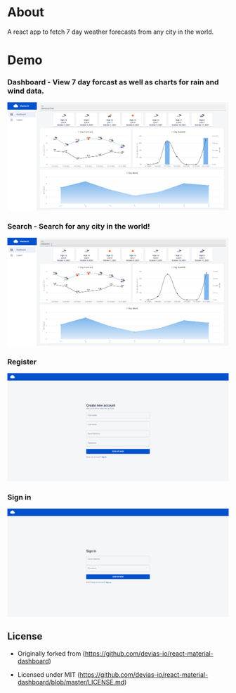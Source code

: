
# About

A react app to fetch 7 day weather forecasts from any city in the world.

# Demo

### Dashboard - View 7 day forcast as well as charts for rain and wind data.
![Dashboard Demo](./images/dashboard.png)

### Search - Search for any city in the world!
![Dashboard Demo](./images/search.gif)

### Register
![Register Demo](./images/register.png)

### Sign in
![Signin Demo](./images/login.png)

## License
- Originally forked from (https://github.com/devias-io/react-material-dashboard)

- Licensed under MIT (https://github.com/devias-io/react-material-dashboard/blob/master/LICENSE.md)
